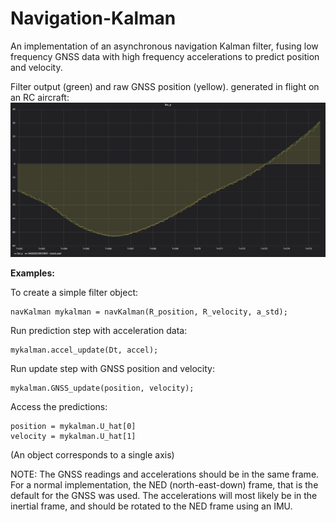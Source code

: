 # Navigation-Kalman
An implementation of an asynchronous navigation Kalman filter, fusing low frequency GNSS data with high frequency accelerations to predict position and velocity.

Filter output (green) and raw GNSS position (yellow). generated in flight on an RC aircraft:
![Filter outputs generated on an RC aircraft, showing the smoothing of the filter](FilterTest.png)

**Examples:**

To create a simple filter object:
```
navKalman mykalman = navKalman(R_position, R_velocity, a_std);
```
Run prediction step with acceleration data:
```
mykalman.accel_update(Dt, accel);
```
Run update step with GNSS position and velocity:
```
mykalman.GNSS_update(position, velocity);
```
Access the predictions:
```
position = mykalman.U_hat[0]
velocity = mykalman.U_hat[1]
```

(An object corresponds to a single axis)

NOTE: The GNSS readings and accelerations should be in the same frame. For a normal implementation, the NED (north-east-down) frame, that is the default for the GNSS was used. The accelerations will most likely be in the inertial frame, and should be rotated to the NED frame using an IMU.
